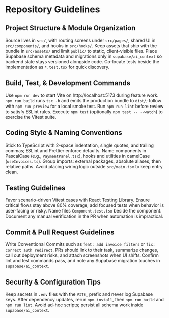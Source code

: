 # Repository Guidelines

## Project Structure & Module Organization
Source lives in `src/`, with routing screens under `src/pages/`, shared UI in `src/components/`, and hooks in `src/hooks/`. Keep assets that ship with the bundle in `src/assets/` and limit `public/` to static, client-visible files. Place Supabase schema metadata and migrations only in `supabase/ai_context` so backend state stays versioned alongside code. Co-locate tests beside the implementation as `*.test.tsx` for quick discovery.

## Build, Test, & Development Commands
Use `npm run dev` to start Vite on http://localhost:5173 during feature work. `npm run build` runs `tsc -b` and emits the production bundle to `dist/`; follow with `npm run preview` for a local smoke test. Run `npm run lint` before review to satisfy ESLint rules. Execute `npm test` (optionally `npm test -- --watch`) to exercise the Vitest suite.

## Coding Style & Naming Conventions
Stick to TypeScript with 2-space indentation, single quotes, and trailing commas; ESLint and Prettier enforce defaults. Name components in PascalCase (e.g., `PaymentPanel.tsx`), hooks and utilities in camelCase (`useInvoices.ts`). Group imports: external packages, absolute aliases, then relative paths. Avoid placing wiring logic outside `src/main.tsx` to keep entry clean.

## Testing Guidelines
Favor scenario-driven Vitest cases with React Testing Library. Ensure critical flows stay above 80% coverage; add focused tests when behavior is user-facing or risky. Name files `Component.test.tsx` beside the component. Document any manual verification in the PR when automation is impractical.

## Commit & Pull Request Guidelines
Write Conventional Commits such as `feat: add invoice filters` or `fix: correct auth redirect`. PRs should link to their task, summarize changes, call out deployment risks, and attach screenshots when UI shifts. Confirm lint and test commands pass, and note any Supabase migration touches in `supabase/ai_context`.

## Security & Configuration Tips
Keep secrets in `.env` files with the `VITE_` prefix and never log Supabase keys. After dependency updates, rerun `npm install`, then `npm run build` and `npm run lint`. Avoid ad-hoc scripts; persist all schema work inside `supabase/ai_context`.
